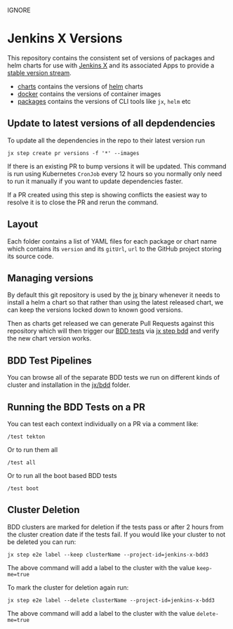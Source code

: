 IGNORE

# Jenkins X Versions

This repository  contains the consistent set of versions of packages and helm charts for use with [Jenkins X](https://jenkins-x.io/) and its associated Apps to provide a [stable version stream](https://jenkins-x.io/architecture/version-stream/).

* [charts](charts) contains the versions of [helm](https://www.helm.sh/) charts
* [docker](docker) contains the versions of container images
* [packages](packages) contains the versions of CLI tools like `jx`, `helm` etc

## Update to latest versions of all depdendencies

To update all the dependencies in the repo to their latest version run

    jx step create pr versions -f '*' --images
    
If there is an existing PR to bump versions it will be updated. This command is run using Kubernetes `CronJob` every 12 hours so you normally only need to run it manually if you want to update dependencies faster.

If a PR created using this step is showing conflicts the easiest way to resolve it is to close the PR and rerun the command.

## Layout

Each folder contains a list of YAML files for each package or chart name which contains its `version` and its `gitUrl`, `url` to the GitHub project storing its source code.

## Managing versions

By default this git repository is used by the [jx](https://github.com/jenkins-x/jx) binary whenever it needs to install a helm a chart so that rather than using the latest released chart, we can keep the versions locked down to known good versions.

Then as charts get released we can generate Pull Requests against this repository which will then trigger our [BDD tests](https://github.com/jenkins-x/bdd-jx) via [jx step bdd](https://jenkins-x.io/commands/jx_step_bdd/) and verify the new chart version works.

## BDD Test Pipelines

You can browse all of the separate BDD tests we run on different kinds of cluster and installation in the [jx/bdd](jx/bdd) folder.

## Running the BDD Tests on a PR

You can test each context individually on a PR via a comment like:

    /test tekton
    
Or to run them all

    /test all
    
Or to run all the boot based BDD tests

    /test boot

## Cluster Deletion

BDD clusters are marked for deletion if the tests pass or after 2 hours from the cluster creation date if the tests fail. If you would like your cluster to not be deleted you can run:

```
jx step e2e label --keep clusterName --project-id=jenkins-x-bdd3
```
The above command will add a label to the cluster with the value `keep-me=true`

To mark the cluster for deletion again run:

```
jx step e2e label --delete clusterName --project-id=jenkins-x-bdd3
```
The above command will add a label to the cluster with the value `delete-me=true`
